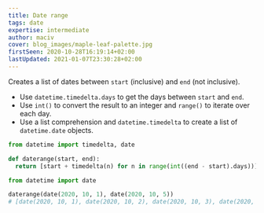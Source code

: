 ```yaml
---
title: Date range
tags: date
expertise: intermediate
author: maciv
cover: blog_images/maple-leaf-palette.jpg
firstSeen: 2020-10-28T16:19:14+02:00
lastUpdated: 2021-01-07T23:30:28+02:00
---
```


Creates a list of dates between `start` (inclusive) and `end` (not inclusive).

- Use  `datetime.timedelta.days` to get the days between `start` and `end`.
- Use `int()` to convert the result to an integer and `range()` to iterate over each day.
- Use a list comprehension and `datetime.timedelta` to create a list of `datetime.date` objects.

```py
from datetime import timedelta, date

def daterange(start, end):
  return [start + timedelta(n) for n in range(int((end - start).days))]
```

```py
from datetime import date

daterange(date(2020, 10, 1), date(2020, 10, 5))
# [date(2020, 10, 1), date(2020, 10, 2), date(2020, 10, 3), date(2020, 10, 4)]
```
